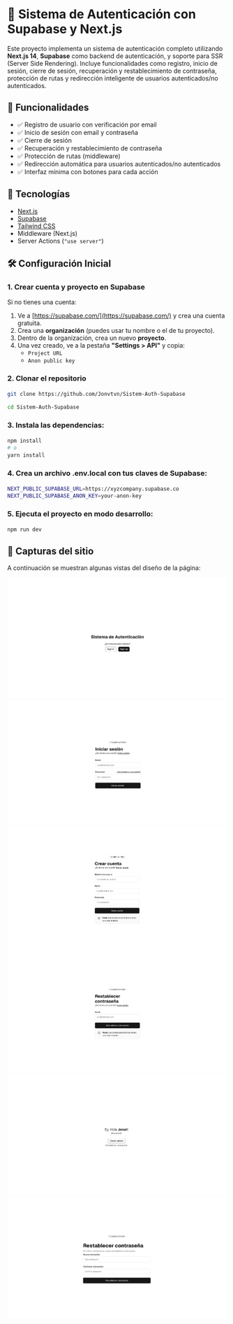 # 🔐 Sistema de Autenticación con Supabase y Next.js

Este proyecto implementa un sistema de autenticación completo utilizando **Next.js 14**, **Supabase** como backend de autenticación, y soporte para SSR (Server Side Rendering). Incluye funcionalidades como registro, inicio de sesión, cierre de sesión, recuperación y restablecimiento de contraseña, protección de rutas y redirección inteligente de usuarios autenticados/no autenticados.

## 🚀 Funcionalidades

- ✅ Registro de usuario con verificación por email
- ✅ Inicio de sesión con email y contraseña
- ✅ Cierre de sesión
- ✅ Recuperación y restablecimiento de contraseña
- ✅ Protección de rutas (middleware)
- ✅ Redirección automática para usuarios autenticados/no autenticados
- ✅ Interfaz mínima con botones para cada acción

## 🧰 Tecnologías

- [Next.js](https://nextjs.org/)
- [Supabase](https://supabase.com/)
- [Tailwind CSS](https://tailwindcss.com/)
- Middleware (Next.js)
- Server Actions (`"use server"`)

## 🛠️ Configuración Inicial

### 1. Crear cuenta y proyecto en Supabase

Si no tienes una cuenta:

1. Ve a [https://supabase.com/](https://supabase.com/) y crea una cuenta gratuita.
2. Crea una **organización** (puedes usar tu nombre o el de tu proyecto).
3. Dentro de la organización, crea un nuevo **proyecto**.
4. Una vez creado, ve a la pestaña **"Settings > API"** y copia:
   - `Project URL`
   - `Anon public key`

### 2. Clonar el repositorio

```bash
git clone https://github.com/Jonvtvn/Sistem-Auth-Supabase
```
```bash
cd Sistem-Auth-Supabase
```

### 3. Instala las dependencias:

```bash
npm install
# o
yarn install
```


### 4. Crea un archivo .env.local con tus claves de Supabase:
```bash
NEXT_PUBLIC_SUPABASE_URL=https://xyzcompany.supabase.co
NEXT_PUBLIC_SUPABASE_ANON_KEY=your-anon-key
```


### 5. Ejecuta el proyecto en modo desarrollo:

```bash
npm run dev
```

## 📸 Capturas del sitio

A continuación se muestran algunas vistas del diseño de la página:

![Vista 1](/Untitled.png)
![Vista 2](/Untitled2.png)
![Vista 3](/Untitled3.png)
![Vista 4](/Untitled4.png)
![Vista 5](/Untitled5.png)
![Vista 6](/Untitled6.png)

